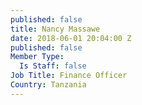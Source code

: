 ```yaml
---
published: false
title: Nancy Massawe
date: 2018-06-01 20:04:00 Z
published: false
Member Type:
  Is Staff: false
Job Title: Finance Officer
Country: Tanzania
---
```

